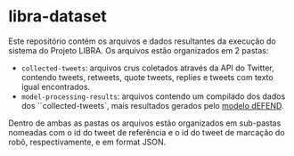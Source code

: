 # libra-dataset

Este repositório contém os arquivos e dados resultantes da execução do sistema do Projeto LIBRA. Os arquivos estão organizados em 2 pastas:
- `collected-tweets`: arquivos crus coletados através da API do Twitter, contendo tweets, retweets, quote tweets, replies e tweets com texto igual encontrados.
- `model-processing-results`: arquivos contendo um compilado dos dados dos ``collected-tweets`, mais resultados gerados pelo [modelo dEFEND](https://github.com/Projeto-LIBRA/defend-model).

Dentro de ambas as pastas os arquivos estão organizados em sub-pastas nomeadas com o id do tweet de referência e o id do tweet de marcação do robô, respectivamente, e em format JSON.
